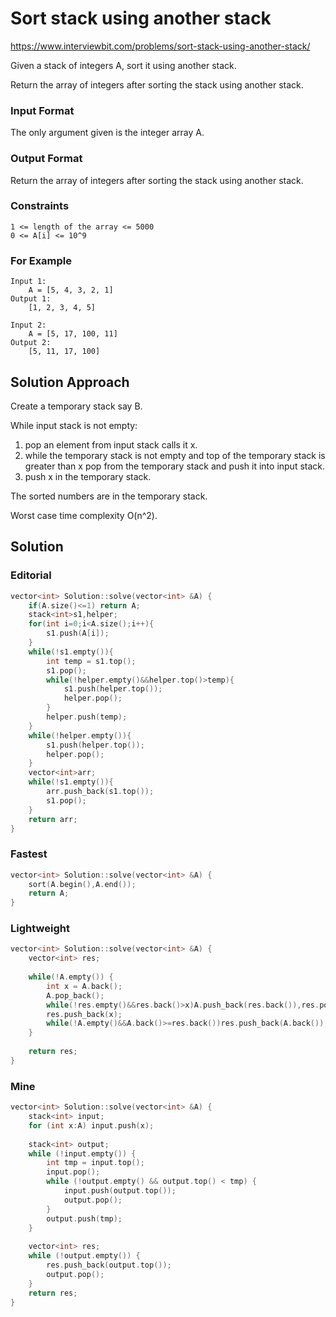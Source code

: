 # Sort stack using another stack

https://www.interviewbit.com/problems/sort-stack-using-another-stack/

Given a stack of integers A, sort it using another stack.

Return the array of integers after sorting the stack using another stack.

### Input Format

The only argument given is the integer array A.

### Output Format

Return the array of integers after sorting the stack using another stack.

### Constraints
```
1 <= length of the array <= 5000
0 <= A[i] <= 10^9 
```

### For Example
```
Input 1:
    A = [5, 4, 3, 2, 1]
Output 1:
    [1, 2, 3, 4, 5]

Input 2:
    A = [5, 17, 100, 11]
Output 2:
    [5, 11, 17, 100]
```

## Solution Approach

Create a temporary stack say B.

While input stack is not empty:

1. pop an element from input stack calls it x.
2. while the temporary stack is not empty and top of the temporary stack is greater than x pop from the temporary stack and push it into input stack.
3. push x in the temporary stack.

The sorted numbers are in the temporary stack.

Worst case time complexity O(n^2).

## Solution
### Editorial
```cpp
vector<int> Solution::solve(vector<int> &A) {
    if(A.size()<=1) return A;
    stack<int>s1,helper;
    for(int i=0;i<A.size();i++){
        s1.push(A[i]);
    }
    while(!s1.empty()){
        int temp = s1.top();
        s1.pop();
        while(!helper.empty()&&helper.top()>temp){
            s1.push(helper.top());
            helper.pop();
        }
        helper.push(temp);
    }
    while(!helper.empty()){
        s1.push(helper.top());
        helper.pop();
    }
    vector<int>arr;
    while(!s1.empty()){
        arr.push_back(s1.top());
        s1.pop();
    }
    return arr;
}
```

### Fastest
```cpp
vector<int> Solution::solve(vector<int> &A) {
    sort(A.begin(),A.end());
    return A;
}
```
### Lightweight
```cpp
vector<int> Solution::solve(vector<int> &A) {
    vector<int> res;
    
    while(!A.empty()) {
        int x = A.back();
        A.pop_back();
        while(!res.empty()&&res.back()>x)A.push_back(res.back()),res.pop_back();
        res.push_back(x);
        while(!A.empty()&&A.back()>=res.back())res.push_back(A.back()),A.pop_back();
    }
    
    return res;
}
```

### Mine
```cpp
vector<int> Solution::solve(vector<int> &A) {
    stack<int> input;
    for (int x:A) input.push(x);
    
    stack<int> output; 
    while (!input.empty()) { 
        int tmp = input.top(); 
        input.pop(); 
        while (!output.empty() && output.top() < tmp) { 
            input.push(output.top()); 
            output.pop(); 
        } 
        output.push(tmp); 
    }
    
    vector<int> res;
    while (!output.empty()) {
        res.push_back(output.top());
        output.pop();
    }
    return res;
}
```
